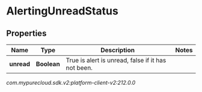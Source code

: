 # AlertingUnreadStatus


## Properties

| Name | Type | Description | Notes |
| ------------ | ------------- | ------------- | ------------- |
| **unread** | **Boolean** | True is alert is unread, false if it has not been. |  |




_com.mypurecloud.sdk.v2:platform-client-v2:212.0.0_
